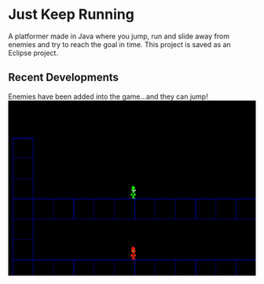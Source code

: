 # Just Keep Running
A platformer made in Java where you jump, run and slide away from enemies and try to reach the goal in time.
This project is saved as an Eclipse project.

## Recent Developments

Enemies have been added into the game...and they can jump!
![enemy-jumping](media/jump.gif)
